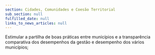 ```yaml
---
section: Cidades, Comunidades e Coesão Territorial
sub_section: null
fulfilled_date: null
links_to_news_articles: null
---
```


Estimular a partilha de boas práticas entre municípios e a transparência comparativa dos desempenhos da gestão e desempenho dos vários municípios;